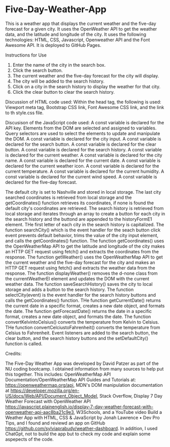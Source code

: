 # Five-Day-Weather-App
This is a weather app that displays the current weather and the five-day forecast for a given city. It uses the OpenWeather API to get the weather data, and the latitude and longitude of the city. It uses the following technologies: HTML, CSS, Javascript, Openweather API and the Font Awesome API. It is deployed to GitHub Pages.  

Instructions for Use
1. Enter the name of the city in the search box.
2. Click the search button.
3. The current weather and the five-day forecast for the city will display.
4. The city will be added to the search history.
5. Click on a city in the search history to display the weather for that city.
6. Click the clear button to clear the search history.

Discussion of HTML code used:
Within the head tag, the following is used: Viewport meta tag, Bootstrap CSS link, Font Awesome CSS link, and the link to th style.css file.

Discusison of the JavaScript code used:
A const variable is declared for the API key.
Elements from the DOM are selected and assigned to variables. Query selectors are used to select the elements to update and manipulate the DOM.
A const variable is declared for the city input.
A const variable is declared for the search button.
A const variable is declared for the clear button.
A const variable is declared for the search history.
A const variable is declared for the current weather.
A const variable is declared for the city name.
A const variable is declared for the current date.
A const variable is declared for the current weather icon.
A const variable is declared for the current temperature.
A const variable is declared for the current humidity.
A const variable is declared for the current wind speed.
A const variable is declared for the five-day forecast.

The default city is set to Nashville and stored in local storage.
The last city searched coordinates is retrieved from local storage and the getCoordinates() function retrieves its coordinates, if none is found the default city's coordinates are retrieved.
The search history is retrieved from local storage and iterates through an array to create a button for each city in the search history and the buttond are appended to the historyFormE1 element.
THe first letter of each city in the search history is capitalized.
The function searchCity() which is the event handler for the seach button click event prevents default behavior, trims the value of the city input element, and calls the getCoordinates() function.
The function getCoordinates() uses the OpenWeatherMap API to get the latitude and longitude of the city makes an HTTP GET request using fetch() and extracts the coordinates from the response.
The function getWeather() uses the OpenWeatherMap API to get the current weather and the five-day forecast for the city and makes an HTTP GET request using fetch() and extracts the weather data from the response.
The function displayWeather() removes the d-none class from the currentWeatherEl element and updates the DOM with the current weather data.
The function saveSearchHistory() saves the city to local storage and adds a button to the search history.
The function selectCity(event) is the event handler for the search history buttons and calls the getCoordinates() function.
THe function getCurrentDate() returns the current date in a specific format, creates a new date object, and formats the date.
The function getForecastDate() returns the date in a specific format, creates a new date object, and formats the date.
The function convertKelvintoCelsius() converts the temperature from Kelvin to Celsius.
THe function convertCelciustoFahrenheit() converts the temperature from Celsius to Fahrenheit.
Event listeners are added to the search button, the clear button, and the search history buttons and the setDefaultCity() function is called.

Credits:

The Five-Day Weather App was developed by David Patzer as part of the NU coding bootcamp. I obtained information from many sources to help put this together. This includes: OpenWeatherMap API Documentation/OpenWeatherMap API Guides and Tutorials at: https://openweathermap.org/api, MDN's DOM manipulation documentation at https://developer.mozilla.org/en-US/docs/Web/API/Document_Object_Model, Stack Overflow, Display 7 Day Weather Forecast with OpenWeather API https://javascript.plainenglish.io/display-7-day-weather-forecast-with-openweather-api-aac8ba21c9e3, W3Schools, and a YouTube video Build a Weather App with HTML, CSS & JavaScript by Jonah Lawrence • Dev Pro Tips, and  I found and reviewd an app on GitHub  https://github.com/sylviaprabudy/weather-dashboard. In addition, I used ChatGpt, not to build the app but to check my code and explain some aspepects of the code.




